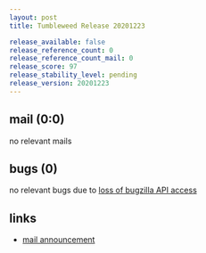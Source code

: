 ```yaml
---
layout: post
title: Tumbleweed Release 20201223

release_available: false
release_reference_count: 0
release_reference_count_mail: 0
release_score: 97
release_stability_level: pending
release_version: 20201223
---
```


## mail (0:0)

no relevant mails

## bugs (0)

<!--more-->

no relevant bugs due to [loss of bugzilla API access](https://bugzilla.opensuse.org/show_bug.cgi?id=1157722)



## links

- [mail announcement](https://github.com/boombatower/tumbleweed-review/issues/10)
